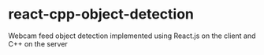 # react-cpp-object-detection
Webcam feed object detection implemented using React.js on the client and C++ on the server
